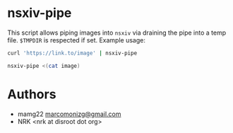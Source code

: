 # nsxiv-pipe

This script allows piping images into `nsxiv` via draining the pipe into a temp
file. `$TMPDIR` is respected if set. Example usage:

```sh
curl 'https://link.to/image' | nsxiv-pipe

nsxiv-pipe <(cat image)
```

# Authors

* mamg22 <marcomonizg@gmail.com>
* NRK \<nrk at disroot dot org>
